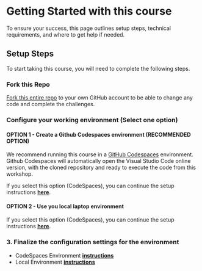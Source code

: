 # Getting Started with this course

To ensure your success, this page outlines setup steps, technical requirements, and where to get help if needed.

## Setup Steps

To start taking this course, you will need to complete the following steps.

### Fork this Repo

[Fork this entire repo](https://github.com/pradorodriguez/tc25-iims/fork) to your own GitHub account to be able to change any code and complete the challenges.

### Configure your working environment (Select one option)

#### OPTION 1 - Create a Github Codespaces environment (RECOMMENDED OPTION)

We recommend running this course in a [GitHub Codespaces](https://github.com/features/codespaces) environment. Github Codespaces will automatically open the Visual Studio Code online version, with the cloned repository and ready to execute the code from this workshop.

If you select this option (CodeSpaces), you can continue the setup instructions **[here](./SETUP_CS.md)**.

#### OPTION 2 - Use you local laptop environment

If you select this option (CodeSpaces), you can continue the setup instructions **[here](./SETUP_LC.md)**.

### 3. Finalize the configuration settings for the environment

* CodeSpaces Environment **[instructions](./SETUP_CS.md)**
* Local Environment **[instructions](./SETUP_LC.md)**
